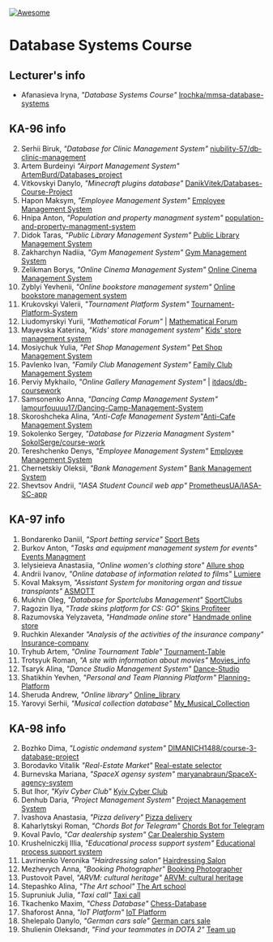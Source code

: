 [![Awesome][icon-awesome]][awesome]

# Database Systems Course  

## Lecturer's info  

- Afanasieva Iryna, *"Database Systems Course"* [lrochka/mmsa-database-systems](https://github.com/lrochka/mmsa-database-systems)  

## KA-96 info

2. Serhii Biruk, *"Database for Clinic Management System"* [niubility-57/db-clinic-management](https://github.com/niubility-57/db-clinic-management)   
3. Artem Burdeinyi *"Airport Management System"* [ArtemBurd/Databases_project](https://github.com/ArtemBurd/Databases_project)  
4. Vitkovskyi Danylo, *"Minecraft plugins database"* [DanikVitek/Databases-Course-Project](https://github.com/DanikVitek/Databases-Course-Project)  
5. Hapon Maksym, *"Employee Management System"* [Employee Management System](https://github.com/hap0n/employee-management-system)  
6. Hnipa Anton, *"Population and property managment system"* [population-and-property-managment-system](https://github.com/guzzy-dev/population-and-property-managment-system)
7. Didok Taras, *"Public Library Management System"* [Public Library Management System](https://github.com/tdidok/public-library-management-system)  
8. Zakharchyn Nadiia, *"Gym Management System"* [Gym Management System](https://github.com/nadyazakharchyn/gym-management-system.git)
9. Zelikman Borys, *"Online Cinema Management System"* [Online Cinema Management System](https://github.com/kil1menaz/online_cinema_db)
10. Zyblyi Yevhenii, *"Online bookstore management system"* [Online bookstore management system](https://github.com/Yevhenii-Zyblyi/online-bookstore-management-system)  
12. Krukovskyi Valerii, *"Tournament Platform System"* [Tournament-Platform-System](https://github.com/Valeruss/Tournament-Platform-System)  
15. Liudomyrskyi Yurii, *"Mathematical Forum"* | [Mathematical Forum](https://github.com/linkdew/db-coursework)   
16. Mayevska Katerina, *"Kids' store management system"* [Kids' store management system](https://github.com/KaterinaMayevska/kids-store-management-system)  
17. Mosiychuk Yulia, *"Pet Shop Management System"* [Pet Shop Management System](https://github.com/yulia-mos/pet-shop)  
18. Pavlenko Ivan, *"Family Club Management System"* [Family Club Management System](https://github.com/Elv4ra/family-club-management-system)  
19. Perviy Mykhailo, *"Online Gallery Management System"* | [itdaos/db-coursework](https://github.com/itdaos/db-coursework)  
21. Samsonenko Anna, *"Dancing Camp Management System"* [lamourfouuuu17/Dancing-Camp-Management-System](https://github.com/lamourfouuuu17/Dancing-Camp-Management-System.git)
22. Skoroshcheka Alina, *"Anti-Cafe Management System"*[Anti-Cafe Management System](https://github.com/AlinaSk0r/anti-cafe-management-system.git)  
24. Sokolenko Sergey, *"Database for Pizzeria Managment System"* [SokolSerge/course-work](https://github.com/SokolSerge/course-work)
25. Tereshchenko Denys, *"Employee Management System"* [Employee Management System](https://github.com/hap0n/employee-management-system)  
27. Chernetskiy Oleksii, *"Bank Management System"* [Bank Management System](https://github.com/Scortike/bank-management-system)  
28. Shevtsov Andrii, *"IASA Student Council web app"* [PrometheusUA/IASA-SC-app](https://github.com/PrometheusUA/IASA-SC-app)  


## KA-97 info  

1. Bondarenko Daniil, *"Sport betting service"* [Sport Bets](https://github.com/danbond02/Sport-Bets)
2. Burkov Anton, *"Tasks and equipment management system for events"* [Events Managment](https://github.com/KepBuran/Events_Managment)
5. Ielysieieva Anastasiia, *"Online women's clothing store"* [Allure shop](https://github.com/ElisAnastasiia/Allure_shop)  
6. Andrii Ivanov, *"Online database of information related to films"* [Lumiere](https://github.com/okgoogle3/Lumiere)
7. Koval Maksym, *"Assistant System for monitoring organ and tissue transplants"* [ASMOTT](https://github.com/MultiSmith/ASMOTT)  
10. Mukhin Oleg, *"Database for Sportclubs Management"* [SportClubs](https://github.com/BDLabOleg/SportClubs)  
11. Ragozin Ilya, *"Trade skins platform for CS: GO"* [Skins Profiteer](https://github.com/IliyaRahozin/Skins-Profiteer)  
12. Razumovska Yelyzaveta, *"Handmade online store"* [Handmade online store](https://github.com/geekata/handmade-online-store.git)
13. Ruchkin Alexander *"Analysis of the activities of the insurance company"* [Insurance-company](https://github.com/ClearHed/Insurance-company)
14. Tryhub Artem, *"Online Tournament Table"* [Tournament-Table](https://github.com/Smurfik997/tournament-table)  
15. Trotsyuk Roman, *"A site with information about movies"* [Movies_info](https://github.com/trocukroma27/movies_info.git)
16. Tsaryk Alina, *"Dance Studio Management System"* [Dance-Studio](https://github.com/AlyaTsaryk/Dance-Studio.git)  
17. Shatikhin Yevhen, *"Personal and Team Planning Platform"* [Planning-Platform](https://github.com/EugeneShatikhin/Aquinas-Planning)   
18. Sheruda Andrew, *"Online library"* [Online_library](https://github.com/andrey28414/Online_library)  
19. Yarovyi Serhii, *"Musical collection database"* [My_Musical_Collection](https://github.com/Yarovyi-Serhii-KPI/My_Musical_Collection) 

## KA-98 info  

2. Bozhko Dima, *"Logistic ondemand system"* [DIMANICH1488/course-3-database-project](https://github.com/DIMANICH1488/course-3-database-project)  
3. Borodavko Vitalik *"Real-Estate Market"* [Real-estate selector](https://github.com/JuniorIASAProgrammer/real-estate-market.git)  
4. Burnevska Mariana, *"SpaceX agensy system"* [maryanabraun/SpaceX-agency-system](https://github.com/maryanabraun/SpaceX-agency-system)
5. But Ihor, *"Kyiv Cyber Club"* [Kyiv Cyber Club](https://github.com/Ihor333/cyberclub-management-system)  
7. Denhub Daria, *"Project Management System"* [Project Management System](https://github.com/dariaaaaaa/project-management-system)  
9. Ivashova Anastasia, *"Pizza delivery"* [Pizza delivery](https://github.com/NastiaIvashova/pizza-delivery) 
10. Kaharlytskyi Roman, *"Chords Bot for Telegram"* [Chords Bot for Telegram](https://github.com/r4bc1/chords-bot) 
11. Koval Pavlo, *"Car dealership system"* [Car Dealership System](https://github.com/PavloKoval737/car-dealership.git)  
12. Krushelniczkij Illia, *"Educational process support system"* [Educational process support system](https://github.com/demined322/educational-process-support-system.git)  
13. Lavrinenko Veronika *"Hairdressing salon"* [Hairdressing Salon ](https://github.com/veronyaa/hairdressing-salon.git)  
14. Mezhevych Anna, *"Booking Photographer"* [Booking Photographer](https://github.com/anna-mez/booking-photographer)  
15. Pustovoit Pavel, *"ARVM: cultural heritage"* [ARVM: cultural heritage](https://github.com/PavelPustovoit/arvm-heritage.git)  
16. Stepashko Alina, *"The Art school"* [The Art school](https://github.com/al1na123/the-art-school.git)  
17. Supruniuk Julia, *"Taxi call"* [Taxi call](https://github.com/supruniiuk/db-coursework)  
18. Tkachenko Maxim, *"Chess Database"* [Chess-Database](https://github.com/tkchmax/Chess-Database)  
19. Shaforost Anna, *"IoT Platform"* [IoT Platform](https://github.com/ashaforost/IoT-platform)  
20. Shelepalo Danylo, *"German cars sale"* [German cars sale](https://github.com/ShelepaloDanulo/german-cars-sale.git)  
21. Shulienin Oleksandr, *"Find your teammates in DOTA 2"* [Team up](https://github.com/BlindFa1th/find-your-teammates-in-dota-2.git)  

[icon-awesome]: https://cdn.rawgit.com/sindresorhus/awesome/d7305f38d29fed78fa85652e3a63e154dd8e8829/media/badge.svg
[awesome]: https://github.com/sindresorhus/awesome
